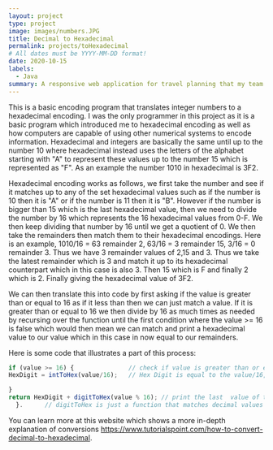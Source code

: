 ```yaml
---
layout: project
type: project
image: images/numbers.JPG
title: Decimal to Hexadecimal
permalink: projects/toHexadecimal
# All dates must be YYYY-MM-DD format!
date: 2020-10-15
labels:
  - Java
summary: A responsive web application for travel planning that my team developed in ICS 415.
---
```

This is a basic encoding program that translates integer numbers to a hexadecimal encoding. I was the only programmer in this project as it is a basic program which introduced me to hexadecimal encoding as well as how computers are capable of using other numerical systems to encode information. Hexadecimal and integers are basically the same until up to the number 10 where hexadecimal instead uses the letters of the alphabet starting with "A" to represent these values up to the number 15 which is represented as "F". As an example the number 1010 in hexadecimal is 3F2.

Hexadecimal encoding works as follows, we first take the number and see if it matches up to any of the set hexadecimal values such as if the number is 10 then it is "A" or if the number is 11 then it is "B". However if the number is bigger than 15 which is the last hexadecimal value, then we need to divide the number by 16 which represents the 16 hexadecimal values from 0-F. We then keep dividing that number by 16 until we get a quotient of 0. We then take the remainders then match them to their hexadecimal encodings. Here is an example, 1010/16 = 63 remainder 2, 63/16 = 3 remainder 15, 3/16 = 0 remainder 3. Thus we have 3 remainder values of 2,15 and 3. Thus we take the latest remainder which is 3 and match it up to its hexadecimal counterpart which in this case is also 3. Then 15 which is F and finally 2 which is 2. Finally giving the hexadecimal value of 3F2.

We can then translate this into code by first asking if the value is greater than or equal to 16 as if it less than then we can just match a value. If it is greater than or equal to 16 we then divide by 16 as much times as needed by recursing over the function until the first condition where the value >= 16 is false which would then mean we can match and print a hexadecimal value to our value which in this case in now equal to our remainders.

Here is some code that illustrates a part of this process:

```js
if (value >= 16) {               // check if value is greater than or equal to 16
HexDigit = intToHex(value/16);   // Hex Digit is equal to the value/16, keep on doing it until value is not greater than or equal to 16 (intToHex is the name of the function).

} 
return HexDigit + digitToHex(value % 16); // print the last  value of the hexadecimals until it runs then print the HexDigit in front
  }.      // digitToHex is just a function that matches decimal values to hexadecimal values

```

You can learn more at this website which shows a more in-depth explanation of conversions https://www.tutorialspoint.com/how-to-convert-decimal-to-hexadecimal.

